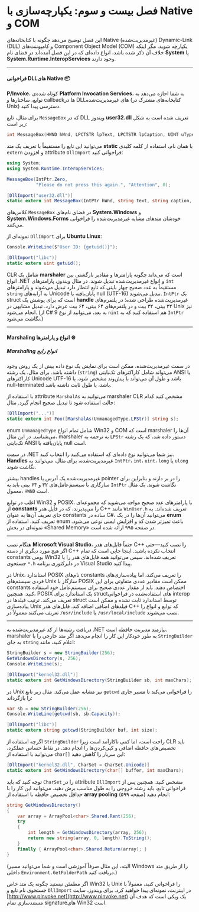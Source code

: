 # فصل بیست  و سوم:  یکپارچه‌سازی با Native و COM 

این فصل توضیح می‌دهد چگونه با کتابخانه‌های Native (غیرمدیریت‌شده) Dynamic-Link (DLL) و کامپوننت‌های Component Object Model (COM) یکپارچه شوید. مگر اینکه خلاف آن ذکر شده باشد، انواع داده‌ای که در این فصل آمده‌اند در فضای نام **System** یا **System.Runtime.InteropServices** وجود دارند.

---

#### فراخوانی DLLهای Native 📦

**P/Invoke**، کوتاه شده‌ی **Platform Invocation Services**، به شما اجازه می‌دهد به توابع، ساختارها و callback‌ها در DLLهای غیرمدیریت‌شده (کتابخانه‌های مشترک در Unix) دسترسی پیدا کنید.

برای مثال، تابع `MessageBox` که در DLL ویندوز **user32.dll** تعریف شده است به شکل زیر است:

```c
int MessageBox(HWND hWnd, LPCTSTR lpText, LPCTSTR lpCaption, UINT uType);
```

می‌توانید این تابع را مستقیماً با تعریف یک متد **static** با همان نام، استفاده از کلمه کلیدی `extern` و افزودن attribute `DllImport` فراخوانی کنید:

```csharp
using System;
using System.Runtime.InteropServices;

MessageBox(IntPtr.Zero, 
           "Please do not press this again.", "Attention", 0);

[DllImport("user32.dll")]
static extern int MessageBox(IntPtr hWnd, string text, string caption, int type);
```

کلاس‌های `MessageBox` در فضای نام‌های **System.Windows** و **System.Windows.Forms** خودشان متدهای مشابه غیرمدیریت‌شده را فراخوانی می‌کنند.

نمونه‌ای از `DllImport` برای **Ubuntu Linux**:

```csharp
Console.WriteLine($"User ID: {getuid()}");

[DllImport("libc")]
static extern uint getuid();
```

CLR شامل یک **marshaler** است که می‌داند چگونه پارامترها و مقادیر بازگشتی بین انواع .NET و انواع غیرمدیریت‌شده تبدیل شوند. در مثال ویندوز، پارامترهای `int` مستقیماً به عدد صحیح چهار بایتی که تابع انتظار دارد تبدیل می‌شوند و پارامترهای `string` به آرایه‌های Unicode پایان‌یافته با null (UTF-16) تبدیل می‌شوند.
`IntPtr` یک struct است که برای پوشش یک **handle** غیرمدیریت‌شده طراحی شده؛ در پلتفرم‌های ۳۲ بیتی، ۳۲ بیت و در پلتفرم‌های ۶۴ بیتی، ۶۴ بیت عرض دارد. تبدیل مشابهی در Unix نیز انجام می‌شود. (از C# 9 به بعد، می‌توانید از نوع `nint` هم استفاده کنید که به `IntPtr` نگاشت می‌شود.)

---

#### Marshaling انواع و پارامترها ⚙️

##### Marshaling انواع رایج

در سمت غیرمدیریت‌شده، ممکن است برای نمایش یک نوع داده بیش از یک روش وجود داشته باشد.
برای مثال، یک رشته (`string`) می‌تواند شامل کاراکترهای تک‌بایتی ANSI یا کاراکترهای Unicode UTF-16 باشد و طول آن می‌تواند با پیش‌وند مشخص شود، یا null-terminated باشد، یا طول ثابت داشته باشد.

با استفاده از attribute `MarshalAs` می‌توانید به marshaler CLR مشخص کنید کدام حالت استفاده شود تا تبدیل صحیح انجام گیرد. مثال:

```csharp
[DllImport("...")]
static extern int Foo([MarshalAs(UnmanagedType.LPStr)] string s);
```

enum `UnmanagedType` شامل تمام انواع Win32 و COM است که marshaler آن‌ها را می‌شناسد. در این مثال، marshaler به ترجمه به `LPStr` دستور داده شد، که یک رشته تک‌بایتی ANSI پایان‌یافته با null است.

در سمت .NET نیز شما می‌توانید نوع داده‌ای که استفاده می‌کنید را انتخاب کنید. **Handles** غیرمدیریت‌شده، برای مثال، می‌توانند به `IntPtr`، `int`، `uint`، `long` یا `ulong` نگاشت شوند.

بیشتر handles غیرمدیریت‌شده یک آدرس یا pointer را در بر دارند و بنابراین برای سازگاری با سیستم‌عامل‌های ۳۲ و ۶۴ بیتی باید به `IntPtr` نگاشت شوند. یک مثال معمول، `HWND` است.

اغلب در توابع Win32 و POSIX، با پارامترهای عدد صحیح مواجه می‌شوید که مجموعه‌ای از **constants** را می‌پذیرند، که در فایل هدر C++ مانند `WinUser.h` تعریف شده‌اند. به جای تعریف آن‌ها به عنوان constants ساده در C#، می‌توانید آن‌ها را در یک **enum** تعریف کنید. استفاده از enum باعث تمیزتر شدن کد و افزایش ایمنی نوعی می‌شود. نمونه‌ای در بخش «Shared Memory» در صفحه ۹۹۵ ارائه شده است.

---

هنگام نصب **Microsoft Visual Studio**، حتماً فایل‌های هدر C++ را نصب کنید—حتی اگر هیچ مورد دیگری از دسته C++ انتخاب نکرده باشید. اینجا جایی است که تمام constants بومی Win32 تعریف شده‌اند. سپس می‌توانید همه فایل‌های هدر را با جستجوی `*.h` در دایرکتوری برنامه Visual Studio پیدا کنید.

در Unix، استاندارد POSIX نام‌های constants را تعریف می‌کند، اما پیاده‌سازی‌های فردی سیستم‌های Unix سازگار با POSIX ممکن است مقادیر عددی متفاوتی برای این constants اختصاص دهند. باید از مقدار عددی صحیح برای سیستم‌عامل خود استفاده کنید. همچنین، POSIX یک استاندارد برای structهای استفاده‌شده در فراخوانی interop تعریف می‌کند. ترتیب فیلدها در struct توسط استاندارد ثابت نشده و ممکن است پیاده‌سازی Unix فیلدهای اضافی اضافه کند. فایل‌های هدر C++ که توابع و انواع را تعریف می‌کنند معمولاً در `/usr/include` یا `/usr/local/include` نصب می‌شوند.

---

دریافت رشته‌ها از کد غیرمدیریت‌شده به .NET نیازمند مدیریت حافظه است. marshaler به طور خودکار این کار را انجام می‌دهد اگر متد خارجی را با `StringBuilder` به جای `string` اعلام کنید، مانند:

```csharp
StringBuilder s = new StringBuilder(256);
GetWindowsDirectory(s, 256);
Console.WriteLine(s);

[DllImport("kernel32.dll")]
static extern int GetWindowsDirectory(StringBuilder sb, int maxChars);
```

در Unix نیز مشابه عمل می‌کند. مثال زیر تابع `getcwd` را فراخوانی می‌کند تا مسیر جاری را بازگرداند:

```csharp
var sb = new StringBuilder(256);
Console.WriteLine(getcwd(sb, sb.Capacity));

[DllImport("libc")]
static extern string getcwd(StringBuilder buf, int size);
```

اگرچه استفاده از `StringBuilder` راحت است، اما کمی ناکارآمد است زیرا CLR باید تخصیص‌های حافظه اضافی و کپی‌کردن‌ها را انجام دهد. در نقاط حساس عملکرد، می‌توانید با استفاده از `char[]` این سربار را کاهش دهید:

```csharp
[DllImport("kernel32.dll", CharSet = CharSet.Unicode)]
static extern int GetWindowsDirectory(char[] buffer, int maxChars);
```

توجه کنید که باید `CharSet` را در attribute `DllImport` مشخص کنید. همچنین پس از فراخوانی تابع، باید رشته خروجی را به طول مناسب برش دهید. می‌توانید این کار را با حداقل تخصیص حافظه با استفاده از **array pooling** (صفحه ۵۹۹) انجام دهید:

```csharp
string GetWindowsDirectory()
{
    var array = ArrayPool<char>.Shared.Rent(256);
    try
    {
        int length = GetWindowsDirectory(array, 256);
        return new string(array, 0, length).ToString();
    }
    finally { ArrayPool<char>.Shared.Return(array); }
}
```

(البته، این مثال صرفاً آموزشی است و شما می‌توانید مسیر Windows را از طریق متد داخلی `Environment.GetFolderPath` دریافت کنید.)

اگر مطمئن نیستید چگونه یک متد خاص Win32 یا Unix را فراخوانی کنید، معمولاً با جستجوی نام تابع و `DllImport` در اینترنت، نمونه‌ای پیدا خواهید کرد. برای ویندوز، سایت [http://www.pinvoke.net](http://www.pinvoke.net) یک ویکی است که هدف آن مستندسازی تمام signatureهای Win32 است.
 

